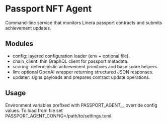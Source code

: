 # Passport NFT Agent

Command-line service that monitors Linera passport contracts and submits achievement updates.

## Modules
- config: layered configuration loader (env + optional file).
- chain_client: thin GraphQL client for passport metadata.
- scoring: deterministic achievement primitives and base score helpers.
- llm: optional OpenAI wrapper returning structured JSON responses.
- updater: signs payloads and prepares contract update operations.

## Usage


Environment variables prefixed with PASSPORT_AGENT__ override config values. To load from file set PASSPORT_AGENT_CONFIG=/path/to/settings.toml.
